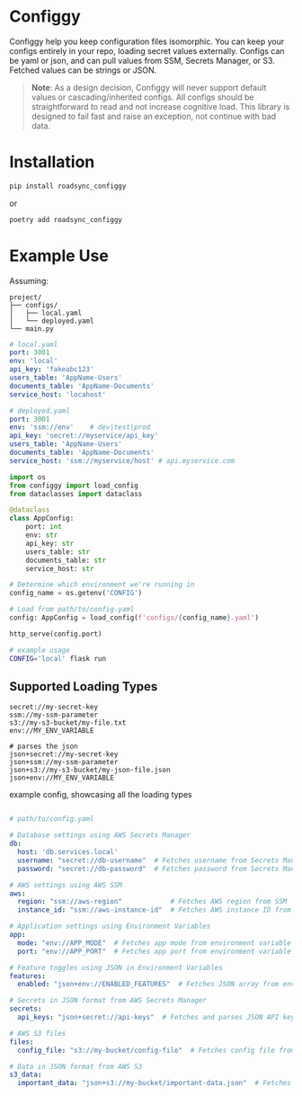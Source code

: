 # Configgy
Configgy help you keep configuration files isomorphic.
You can keep your configs entirely in your repo, loading secret values externally.
Configs can be yaml or json, and can pull values from SSM, Secrets Manager, or S3.
Fetched values can be strings or JSON.

> **Note**: As a design decision, Configgy will never support default values or cascading/inherited configs. All configs should be straightforward to read and not increase cognitive load. This library is designed to fail fast and raise an exception, not continue with bad data.

# Installation
```sh
pip install roadsync_configgy
```
or
```sh
poetry add roadsync_configgy
```

# Example Use
Assuming:
```
project/
├── configs/
│   ├── local.yaml
│   └── deployed.yaml
└── main.py
```
```yaml
# local.yaml
port: 3001
env: 'local'
api_key: 'fakeabc123'
users_table: 'AppName-Users'
documents_table: 'AppName-Documents'
service_host: 'locahost'
```
```yaml
# deployed.yaml
port: 3001
env: 'ssm://env'    # dev|test|prod
api_key: 'secret://myservice/api_key'
users_table: 'AppName-Users'
documents_table: 'AppName-Documents'
service_host: 'ssm://myservice/host' # api.myservice.com
```
```python
import os
from configgy import load_config
from dataclasses import dataclass

@dataclass
class AppConfig:
    port: int
    env: str
    api_key: str
    users_table: str
    documents_table: str
    service_host: str

# Determine which environment we're running in
config_name = os.getenv('CONFIG')

# Load from path/to/config.yaml
config: AppConfig = load_config(f'configs/{config_name}.yaml')

http_serve(config.port)
```
```sh
# example usage
CONFIG='local' flask run
```

## Supported Loading Types
```
secret://my-secret-key
ssm://my-ssm-parameter
s3://my-s3-bucket/my-file.txt
env://MY_ENV_VARIABLE

# parses the json
json+secret://my-secret-key
json+ssm://my-ssm-parameter
json+s3://my-s3-bucket/my-json-file.json
json+env://MY_ENV_VARIABLE
```

example config, showcasing all the loading types
```yaml

# path/to/config.yaml

# Database settings using AWS Secrets Manager
db:
  host: 'db.services.local'
  username: "secret://db-username"  # Fetches username from Secrets Manager
  password: "secret://db-password"  # Fetches password from Secrets Manager

# AWS settings using AWS SSM
aws:
  region: "ssm://aws-region"            # Fetches AWS region from SSM
  instance_id: "ssm://aws-instance-id"  # Fetches AWS instance ID from SSM

# Application settings using Environment Variables
app:
  mode: "env://APP_MODE"  # Fetches app mode from environment variable APP_MODE
  port: "env://APP_PORT"  # Fetches app port from environment variable APP_PORT

# Feature toggles using JSON in Environment Variables
features:
  enabled: "json+env://ENABLED_FEATURES"  # Fetches JSON array from env var ENABLED_FEATURES

# Secrets in JSON format from AWS Secrets Manager
secrets:
  api_keys: "json+secret://api-keys"  # Fetches and parses JSON API keys from Secrets Manager

# AWS S3 files
files:
  config_file: "s3://my-bucket/config-file"  # Fetches config file from S3 bucket

# Data in JSON format from AWS S3
s3_data:
  important_data: "json+s3://my-bucket/important-data.json"  # Fetches and parses JSON from S3

```
